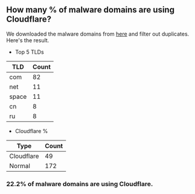 ## How many % of malware domains are using Cloudflare?


We downloaded the malware domains from [here](https://urlhaus.abuse.ch) and filter out duplicates.
Here's the result.


[//]: # (start replacement)


- Top 5 TLDs

| TLD | Count |
| --- | --- |
| com | 82 |
| net | 11 |
| space | 11 |
| cn | 8 |
| ru | 8 |


- Cloudflare %

| Type | Count |
| --- | --- |
| Cloudflare | 49 |
| Normal | 172 |


### 22.2% of malware domains are using Cloudflare.